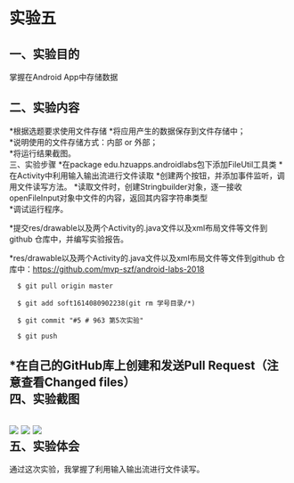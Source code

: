 实验五
=
一、实验目的
-
掌握在Android App中存储数据
  
二、实验内容
-
*根据选题要求使用文件存储
*将应用产生的数据保存到文件存储中；<br>
*说明使用的文件存储方式：内部 or 外部；<br>
*将运行结果截图。<br>
三、实验步骤
*在package edu.hzuapps.androidlabs包下添加FileUtil工具类
*在Activity中利用输入输出流进行文件读取
*创建两个按钮，并添加事件监听，调用文件读写方法。
*读取文件时，创建Stringbuilder对象，逐一接收openFileInput对象中文件的内容，返回其内容字符串类型 <br>
*调试运行程序。

*提交res/drawable以及两个Activity的.java文件以及xml布局文件等文件到github 仓库中，并编写实验报告。

*res/drawable以及两个Activity的.java文件以及xml布局文件等文件到github 仓库中：https://github.com/mvp-szf/android-labs-2018
  
      $ git pull origin master
      
      $ git add soft1614080902238(git rm 学号目录/*)
      
      $ git commit "#5 # 963 第5次实验"
      
      $ git push

*在自己的GitHub库上创建和发送Pull Request（注意查看Changed files）<br>
四、实验截图
-

![](https://github.com/mvp-szf/android-labs-2018/blob/master/soft1614080902238/sy5/sy51.png)
![](https://github.com/mvp-szf/android-labs-2018/blob/master/soft1614080902238/sy5/sy52.png)
![](https://github.com/mvp-szf/android-labs-2018/blob/master/soft1614080902238/sy5/sy53.png)<br>
五、实验体会
-
通过这次实验，我掌握了利用输入输出流进行文件读写。
